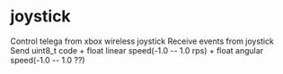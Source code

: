 # joystick

Control telega from xbox wireless joystick
Receive events from joystick
Send uint8_t code + float linear speed(-1.0 -- 1.0 rps) + float angular speed(-1.0 -- 1.0 ??)

